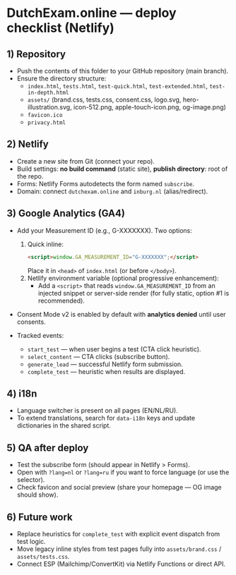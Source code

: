 
# DutchExam.online — deploy checklist (Netlify)

## 1) Repository
- Push the contents of this folder to your GitHub repository (main branch).
- Ensure the directory structure:
  - `index.html`, `tests.html`, `test-quick.html`, `test-extended.html`, `test-in-depth.html`
  - `assets/` (brand.css, tests.css, consent.css, logo.svg, hero-illustration.svg, icon-512.png, apple-touch-icon.png, og-image.png)
  - `favicon.ico`
  - `privacy.html`

## 2) Netlify
- Create a new site from Git (connect your repo).
- Build settings: **no build command** (static site), **publish directory**: root of the repo.
- Forms: Netlify Forms autodetects the form named `subscribe`.
- Domain: connect `dutchexam.online` and `inburg.nl` (alias/redirect).

## 3) Google Analytics (GA4)
- Add your Measurement ID (e.g., G-XXXXXXX). Two options:
  1. Quick inline:
     ```html
     <script>window.GA_MEASUREMENT_ID="G-XXXXXXX";</script>
     ```
     Place it in `<head>` of `index.html` (or before `</body>`).
  2. Netlify environment variable (optional progressive enhancement):
     - Add a `<script>` that reads `window.GA_MEASUREMENT_ID` from an injected snippet or server-side render (for fully static, option #1 is recommended).

- Consent Mode v2 is enabled by default with **analytics denied** until user consents.
- Tracked events:
  - `start_test` — when user begins a test (CTA click heuristic).
  - `select_content` — CTA clicks (subscribe button).
  - `generate_lead` — successful Netlify form submission.
  - `complete_test` — heuristic when results are displayed.

## 4) i18n
- Language switcher is present on all pages (EN/NL/RU).
- To extend translations, search for `data-i18n` keys and update dictionaries in the shared script.

## 5) QA after deploy
- Test the subscribe form (should appear in Netlify > Forms).
- Open with `?lang=nl` or `?lang=ru` if you want to force language (or use the selector).
- Check favicon and social preview (share your homepage — OG image should show).

## 6) Future work
- Replace heuristics for `complete_test` with explicit event dispatch from test logic.
- Move legacy inline styles from test pages fully into `assets/brand.css` / `assets/tests.css`.
- Connect ESP (Mailchimp/ConvertKit) via Netlify Functions or direct API.
